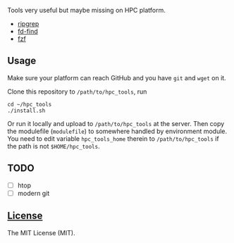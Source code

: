 Tools very useful but maybe missing on HPC platform.

- [ripgrep](https://github.com/BurntSushi/ripgrep)
- [fd-find](https://github.com/sharkdp/fd)
- [fzf](https://github.com/junegunn/fzf)

## Usage

Make sure your platform can reach GitHub and
you have `git` and `wget` on it.

Clone this repository to `/path/to/hpc_tools`, run

```shell
cd ~/hpc_tools
./install.sh
```

Or run it locally and upload to `/path/to/hpc_tools` at the server.
Then copy the modulefile (`modulefile`) to somewhere handled by
environment module.
You need to edit variable `hpc_tools_home` therein to `/path/to/hpc_tools`
if the path is not `$HOME/hpc_tools`.

## TODO

- [ ] htop
- [ ] modern git

## [License](./LICENSE)

The MIT License (MIT).
